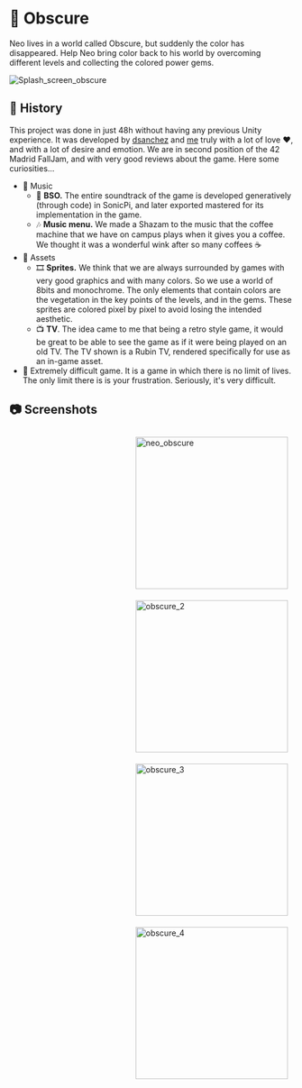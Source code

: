 # 💎 Obscure

Neo lives in a world called Obscure, but suddenly the color has disappeared. Help Neo bring color back to his world by overcoming different levels and collecting the colored power gems. 

<!--![obscure_1](https://user-images.githubusercontent.com/29986345/196819593-821b3e25-9b93-491b-a781-9eaa764fbe1e.png)-->

<!--https://user-images.githubusercontent.com/29986345/196821063-b1e2c61f-51cb-4232-b55d-ca9a58fd5a1c.mp4-->

![Splash_screen_obscure](https://user-images.githubusercontent.com/29986345/196821492-d62d1fbe-f790-4ac7-a7e5-551bceb527be.gif)

## 📜 History

This project was done in just 48h without having any previous Unity experience. It was developed by [dsanchez](https://github.com/diegosanchezstrange) and [me](https://github.com/Brandommoore) truly with a lot of love ❤, and with a lot of desire and emotion. We are in second position of the 42 Madrid FallJam, and with very good reviews about the game. Here some curiosities...

- 🎵 Music
	- 🎻 **BSO.** The entire soundtrack of the game is developed generatively (through code) in SonicPi, and later exported mastered for its implementation in the game.
	- 🎶 **Music menu.** We made a Shazam to the music that the coffee machine that we have on campus plays when it gives you a coffee. We thought it was a wonderful wink after so many coffees ☕
- 📂 Assets
	- 🎞 **Sprites.** We think that we are always surrounded by games with very good graphics and with many colors. So we use a world of 8bits and monochrome. The only elements that contain colors are the vegetation in the key points of the levels, and in the gems. These sprites are colored pixel by pixel to avoid losing the intended aesthetic.
	- 📺 **TV**. The idea came to me that being a retro style game, it would be great to be able to see the game as if it were being played on an old TV. The TV shown is a Rubin TV, rendered specifically for use as an in-game asset.
- 🔴 Extremely difficult game. It is a game in which there is no limit of lives. The only limit there is is your frustration. Seriously, it's very difficult.

## 📷 Screenshots

<img alt="neo_obscure" align="right" src="https://user-images.githubusercontent.com/29986345/196810660-47bebd15-ff17-4bdc-b83a-bc8f7ff75c76.png" style="object-fit: cover; height: 270px; float: right; margin: 10px">

<img align="left" alt="obscure_2" src="https://user-images.githubusercontent.com/29986345/196819893-e7fa053e-9849-4f4b-a360-8d6b00993157.png" style="object-fit: cover; height: 270px; float: right; margin: 10px">

<img align="right" alt="obscure_3" src="https://user-images.githubusercontent.com/29986345/196819921-cbc4db57-9385-48f4-a4ba-be3d93f12381.png" style="object-fit: cover; height: 270px; float: right; margin: 10px">

<img align="left" alt="obscure_4" src="https://user-images.githubusercontent.com/29986345/196819946-2d0e12d8-ceae-47bc-85e5-844583fdfe9f.png" style="object-fit: cover; height: 270px; float: right; margin: 10px">


